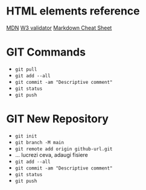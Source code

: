 # HTML elements reference
[MDN](https://developer.mozilla.org/en-US/docs/Web/HTML/Element)
[W3 validator](https://validator.w3.org/)
[Markdown Cheat Sheet](https://www.markdownguide.org/cheat-sheet/)

# GIT Commands

- `git pull`
- `git add --all`
- `git commit -am "Descriptive comment"`
- `git status`
- `git push`

# GIT New Repository

- `git init`
- `git branch -M main`
- `git remote add origin github-url.git`
- ... lucrezi ceva, adaugi fisiere
- `git add --all`
- `git commit -am "Descriptive comment"`
- `git status`
- `git push`
